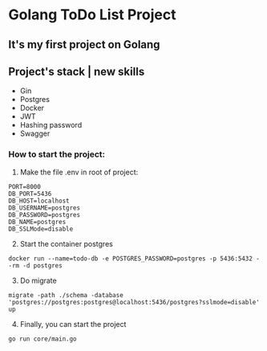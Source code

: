 # Golang ToDo List Project

## It's my first project on Golang

## Project's stack | new skills

* Gin
* Postgres
* Docker
* JWT
* Hashing password
* Swagger

### How to start the project:

1. Make the file .env in root of project:

```
PORT=8000
DB_PORT=5436
DB_HOST=localhost
DB_USERNAME=postgres
DB_PASSWORD=postgres
DB_NAME=postgres
DB_SSLMode=disable
```

2. Start the container postgres

```
docker run --name=todo-db -e POSTGRES_PASSWORD=postgres -p 5436:5432 --rm -d postgres
```

3. Do migrate

```
migrate -path ./schema -database 'postgres://postgres:postgres@localhost:5436/postgres?sslmode=disable' up
```

4. Finally, you can start the project

```
go run core/main.go
```